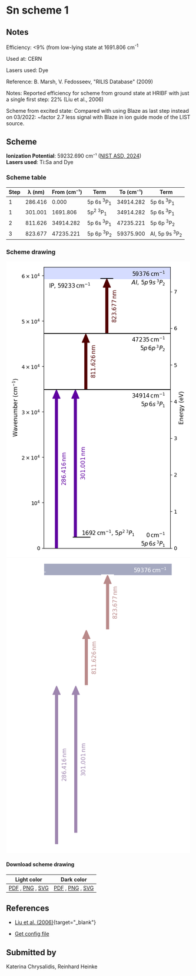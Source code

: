 # Sn scheme 1

## Notes

Efficiency: <9% (from low-lying state at 1691.806 cm<sup>-1</sup>

Used at: CERN

Lasers used: Dye

Reference: B. Marsh, V. Fedosseev, "RILIS Database" (2009)

Notes: Reported efficiency for scheme from ground state at HRIBF with just a single first step: 22% (Liu et al., 2006)

Scheme from excited state: Compared with using Blaze as last step instead on 03/2022: ~factor 2.7 less signal with Blaze in ion guide mode of the LIST source.





## Scheme

**Ionization Potential**: 59232.690 cm⁻¹ ([NIST ASD, 2024](https://www.nist.gov/pml/atomic-spectra-database))  
**Lasers used**: Ti:Sa and Dye

### Scheme table

| Step | λ (nm)  | From (cm⁻¹) |                   Term                   | To (cm⁻¹) |                Term                 |
| ---- | ------- | ----------- | ---------------------------------------- | --------- | ----------------------------------- |
| 1    | 286.416 | 0.000       | 5p 6s <sup>3</sup>P<sub>1</sub>          | 34914.282 | 5p 6s <sup>3</sup>P<sub>1</sub>     |
| 1    | 301.001 | 1691.806    | 5p<sup>2</sup> <sup>3</sup>P<sub>1</sub> | 34914.282 | 5p 6s <sup>3</sup>P<sub>1</sub>     |
| 2    | 811.626 | 34914.282   | 5p 6s <sup>3</sup>P<sub>1</sub>          | 47235.221 | 5p 6p <sup>3</sup>P<sub>2</sub>     |
| 3    | 823.677 | 47235.221   | 5p 6p <sup>3</sup>P<sub>2</sub>          | 59375.900 | AI, 5p 9s <sup>3</sup>P<sub>2</sub> |


### Scheme drawing

![sn scheme, light mode](sn-001/sn-001-light.png#only-light)
![sn scheme, dark mode](sn-001/sn-001-dark-web.png#only-dark)

#### Download scheme drawing

|                                            Light color                                            |                                           Dark color                                           |
| ------------------------------------------------------------------------------------------------- | ---------------------------------------------------------------------------------------------- |
| [PDF](sn-001/sn-001-light.pdf) , [PNG](sn-001/sn-001-light.png) , [SVG](sn-001/sn-001-light.svg)  | [PDF](sn-001/sn-001-dark.pdf) , [PNG](sn-001/sn-001-dark.png) , [SVG](sn-001/sn-001-dark.svg)  |


## References

  - [Liu et al. (2006)](https://doi.org/10.1016/j.nimb.2005.09.014){target="_blank"}

  - [Get config file](https://github.com/RIMS-Code/rims-code.github.io/blob/main/db/sn-001.json)



## Submitted by

Katerina Chrysalidis, Reinhard Heinke

